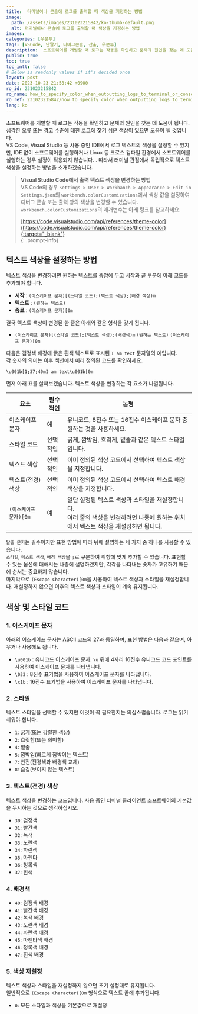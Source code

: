 ```yaml
---
title:  터미널이나 콘솔에 로그를 출력할 때 색상을 지정하는 방법
image:
  path: /assets/images/231023215842/ko-thumb-default.png
  alt: 터미널이나 콘솔에 로그를 출력할 때 색상을 지정하는 방법
images: 
categories: [우분투]
tags: [VSCode, 단말기, 디버그콘솔, 산출, 우분투]
description:  소프트웨어를 개발할 때 로그는 작동을 확인하고 문제의 원인을 찾는 데 도움이 됩니다. 심각한 오류 또는 경고 수준에 대한 로그에 찾기 쉬운 색상이 있으면 도움이 될 것입니다. VS Code, Visual Studio 등 사용 중인 IDE에서 로그 텍스트의 색상을 설정할 수 있지만, IDE 없이 소프트웨어를 실행하거나 Linux 등 크로스 컴파일 환경에서 소프트웨어를 실행하는 경우 설정이 적용되지 않습니다. . 따라서 터미널 관점에서 독립적으로 텍스트 색상을 설정하는 방법을 소개하겠습니다.
public: true
toc: true
toc_intl: false
# Below is readonly values if it's decided once
layout: post
date: 2023-10-23 21:58:42 +0900
ro_id: 231023215842
ro_name: how_to_specify_color_when_outputting_logs_to_terminal_or_console
ro_ref: 231023215842/how_to_specify_color_when_outputting_logs_to_terminal_or_console
lang: ko
---
```

소프트웨어를 개발할 때 로그는 작동을 확인하고 문제의 원인을 찾는 데 도움이 됩니다. 심각한 오류 또는 경고 수준에 대한 로그에 찾기 쉬운 색상이 있으면 도움이 될 것입니다.  
VS Code, Visual Studio 등 사용 중인 IDE에서 로그 텍스트의 색상을 설정할 수 있지만, IDE 없이 소프트웨어를 실행하거나 Linux 등 크로스 컴파일 환경에서 소프트웨어를 실행하는 경우 설정이 적용되지 않습니다. . 따라서 터미널 관점에서 독립적으로 텍스트 색상을 설정하는 방법을 소개하겠습니다.  
> **Visual Studio Code에서 출력 텍스트 색상을 변경하는 방법**  
> VS Code의 경우 `Settings > User > Workbanch > Appearance > Edit in Settings.json`의 `workbench.colorCustomizations`에서 색상 값을 설정하여 디버그 콘솔 또는 출력 창의 색상을 변경할 수 있습니다.  
> `workbench.colorCustomizations`의 매개변수는 아래 링크를 참고하세요.  
>   
> [https://code.visualstudio.com/api/references/theme-color](https://code.visualstudio.com/api/references/theme-color){:target="_blank"}    
{: .prompt-info}
## 텍스트 색상을 설정하는 방법
텍스트 색상을 변경하려면 원하는 텍스트를 중앙에 두고 시작과 끝 부분에 아래 코드를 추가해야 합니다.  
- **시작** : `(이스케이프 문자)[(스타일 코드);(텍스트 색상);(배경 색상)m`
- **텍스트** : `(원하는 텍스트)`
- **종료** : `(이스케이프 문자)[0m`

결국 텍스트 색상이 변경된 한 줄은 아래와 같은 형식을 갖게 됩니다.  
- `(이스케이프 문자)[(스타일 코드);(텍스트 색상);(배경색)m` `(원하는 텍스트)` `(이스케이프 문자)[0m`

다음은 검정색 배경에 굵은 흰색 텍스트로 표시된 `I am text` 문자열의 예입니다.  
각 숫자의 의미는 이후 섹션에서 미리 정의된 코드를 확인하세요.  

```
\u001b[1;37;40mI am text\u001b[0m
```
먼저 아래 표를 살펴보겠습니다. 텍스트 색상을 변경하는 각 요소가 나열됩니다.  

|요소|필수적인|논평|
| ---------------------- | --------- | ----------------------------------------------------------------------------------------------------------------------------------------------------------- |
|이스케이프 문자|예|유니코드, 8진수 또는 16진수 이스케이프 문자 중 원하는 것을 사용하세요.|
|스타일 코드|선택적인|굵게, 깜박임, 흐리게, 밑줄과 같은 텍스트 스타일입니다.|
|텍스트 색상|선택적인|이미 정의된 색상 코드에서 선택하여 텍스트 색상을 지정합니다.|
|텍스트(전경) 색상|선택적인|이미 정의된 색상 코드에서 선택하여 텍스트 배경 색상을 지정합니다.|
|`(이스케이프 문자)[0m`|예|일단 설정된 텍스트 색상과 스타일을 재설정합니다.<br> 여러 줄의 색상을 변경하려면 나중에 원하는 위치에서 텍스트 색상을 재설정하면 됩니다.|

`탈출 문자`는 필수이지만 표현 방법에 따라 뒤에 설명하는 세 가지 중 하나를 사용할 수 있습니다.  
`스타일`, `텍스트 색상`, `배경 색상`을 `;`로 구분하여 취향에 맞게 추가할 수 있습니다. 표현할 수 있는 옵션에 대해서는 나중에 설명하겠지만, 각각을 나타내는 숫자가 고유하기 때문에 순서는 중요하지 않습니다.  
마지막으로 `(Escape Character)[0m`을 사용하여 텍스트 색상과 스타일을 재설정합니다. 재설정하지 않으면 이후의 텍스트 색상과 스타일이 계속 유지됩니다.  
## 색상 및 스타일 코드
### 1. 이스케이프 문자
아래의 이스케이프 문자는 ASCII 코드의 27과 동일하며, 표현 방법은 다음과 같으며, 아무거나 사용해도 됩니다.  
- `\u001b` : 유니코드 이스케이프 문자. `\u` 뒤에 4자리 16진수 유니코드 코드 포인트를 사용하여 이스케이프 문자를 나타냅니다.
- `\033` : 8진수 표기법을 사용하여 이스케이프 문자를 나타냅니다.
- `\x1b` : 16진수 표기법을 사용하여 이스케이프 문자를 나타냅니다.

### 2. 스타일
텍스트 스타일을 선택할 수 있지만 이것이 꼭 필요한지는 의심스럽습니다. 로그는 읽기 쉬워야 합니다.  
- `1`: 굵게(또는 강렬한 색상)
- `2`: 흐릿함(또는 희미함)
- `4`: 밑줄
- `5`: 깜박임(빠르게 깜박이는 텍스트)
- `7`: 반전(전경색과 배경색 교체)
- `8`: 숨김(보이지 않는 텍스트)

### 3. 텍스트(전경) 색상
텍스트 색상을 변경하는 코드입니다. 사용 중인 터미널 클라이언트 소프트웨어의 기본값을 무시하는 것으로 생각하십시오.  
- `30`: 검정색
- `31`: 빨간색
- `32`: 녹색
- `33`: 노란색
- `34`: 파란색
- `35`: 마젠타
- `36`: 청록색
- `37`: 흰색

### 4. 배경색
- `40`: 검정색 배경
- `41`: 빨간색 배경
- `42`: 녹색 배경
- `43`: 노란색 배경
- `44`: 파란색 배경
- `45`: 마젠타색 배경
- `46`: 청록색 배경
- `47`: 흰색 배경

### 5. 색상 재설정
텍스트 색상과 스타일을 재설정하지 않으면 초기 설정대로 유지됩니다.  
일반적으로 `(Escape Character)[0m` 형식으로 텍스트 끝에 추가됩니다.  
- `0`: 모든 스타일과 색상을 기본값으로 재설정
